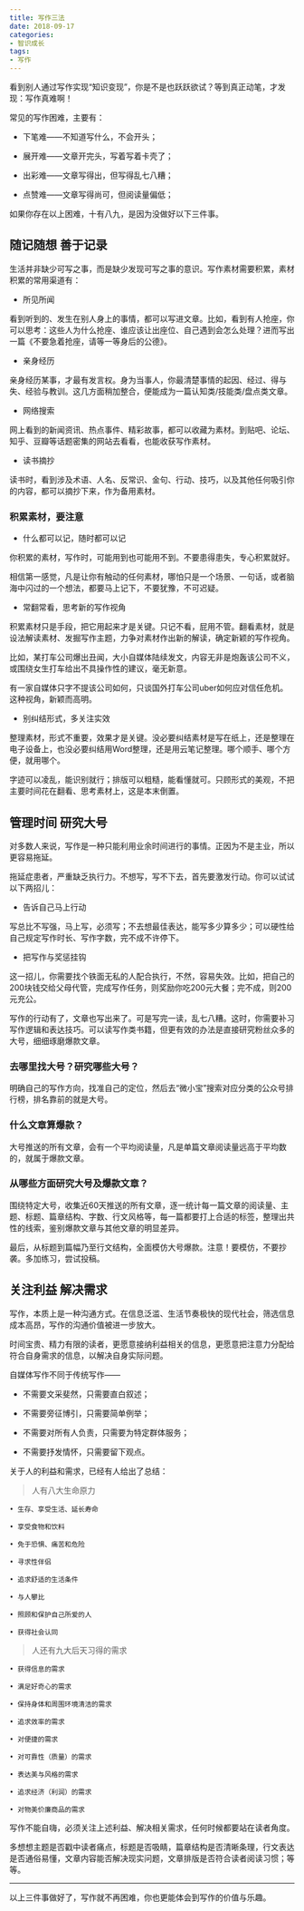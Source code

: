 ```yaml
---
title: 写作三法
date: 2018-09-17
categories:
- 智识成长
tags:
- 写作
---
```

看到别人通过写作实现“知识变现”，你是不是也跃跃欲试？等到真正动笔，才发现：写作真难啊！

常见的写作困难，主要有：

- 下笔难——不知道写什么，不会开头；

- 展开难——文章开完头，写着写着卡壳了；

- 出彩难——文章写得出，但写得乱七八糟；

- 点赞难——文章写得尚可，但阅读量偏低；

如果你存在以上困难，十有八九，是因为没做好以下三件事。

## 随记随想  善于记录 ##

生活并非缺少可写之事，而是缺少发现可写之事的意识。写作素材需要积累，素材积累的常用渠道有：

- 所见所闻

看到听到的、发生在别人身上的事情，都可以写进文章。比如，看到有人抢座，你可以思考：这些人为什么抢座、谁应该让出座位、自己遇到会怎么处理？进而写出一篇《不要急着抢座，请等一等身后的公德》。

- 亲身经历

亲身经历某事，才最有发言权。身为当事人，你最清楚事情的起因、经过、得与失、经验与教训。这几方面稍加整合，便能成为一篇认知类/技能类/盘点类文章。

- 网络搜索

网上看到的新闻资讯、热点事件、精彩故事，都可以收藏为素材。到贴吧、论坛、知乎、豆瓣等话题密集的网站去看看，也能收获写作素材。

- 读书摘抄

读书时，看到涉及术语、人名、反常识、金句、行动、技巧，以及其他任何吸引你的内容，都可以摘抄下来，作为备用素材。

### 积累素材，要注意 ###

- 什么都可以记，随时都可以记

你积累的素材，写作时，可能用到也可能用不到。不要患得患失，专心积累就好。

相信第一感觉，凡是让你有触动的任何素材，哪怕只是一个场景、一句话，或者脑海中闪过的一个想法，都要马上记下，不要犹豫，不可迟疑。

- 常翻常看，思考新的写作视角

积累素材只是手段，把它用起来才是关键。只记不看，屁用不管。翻看素材，就是设法解读素材、发掘写作主题，力争对素材作出新的解读，确定新颖的写作视角。

比如，某打车公司爆出丑闻，大小自媒体陆续发文，内容无非是炮轰该公司不义，或围绕女生打车给出不具操作性的建议，毫无新意。

有一家自媒体只字不提该公司如何，只谈国外打车公司uber如何应对信任危机。这种视角，新颖而高明。

- 别纠结形式，多关注实效

整理素材，形式不重要，效果才是关键。没必要纠结素材是写在纸上，还是整理在电子设备上，也没必要纠结用Word整理，还是用云笔记整理。哪个顺手、哪个方便，就用哪个。

字迹可以凌乱，能识别就行；排版可以粗糙，能看懂就可。只顾形式的美观，不把主要时间花在翻看、思考素材上，这是本末倒置。

## 管理时间  研究大号 ##

对多数人来说，写作是一种只能利用业余时间进行的事情。正因为不是主业，所以更容易拖延。

拖延症患者，严重缺乏执行力。不想写，写不下去，首先要激发行动。你可以试试以下两招儿：

- 告诉自己马上行动

写总比不写强，马上写，必须写；不去想最佳表达，能写多少算多少；可以硬性给自己规定写作时长、写作字数，完不成不许停下。

- 把写作与奖惩挂钩

这一招儿，你需要找个铁面无私的人配合执行，不然，容易失效。比如，把自己的200块钱交给父母代管，完成写作任务，则奖励你吃200元大餐；完不成，则200元充公。

写作的行动有了，文章也写出来了。可是写完一读，乱七八糟。这时，你需要补习写作逻辑和表达技巧。可以读写作类书籍，但更有效的办法是直接研究粉丝众多的大号，细细琢磨爆款文章。

### 去哪里找大号？研究哪些大号？ ###

明确自己的写作方向，找准自己的定位，然后去“微小宝”搜索对应分类的公众号排行榜，排名靠前的就是大号。

### 什么文章算爆款？ ###

大号推送的所有文章，会有一个平均阅读量，凡是单篇文章阅读量远高于平均数的，就属于爆款文章。

### 从哪些方面研究大号及爆款文章？ ###

围绕特定大号，收集近60天推送的所有文章，逐一统计每一篇文章的阅读量、主题、标题、篇章结构、字数、行文风格等，每一篇都要打上合适的标签，整理出共性的线索，鉴别爆款文章与其他文章的明显差异。

最后，从标题到篇幅乃至行文结构，全面模仿大号爆款。注意！要模仿，不要抄袭。多加练习，尝试投稿。

## 关注利益  解决需求 ##

写作，本质上是一种沟通方式。在信息泛滥、生活节奏极快的现代社会，筛选信息成本高昂，写作的沟通价值被进一步放大。

时间宝贵、精力有限的读者，更愿意接纳利益相关的信息，更愿意把注意力分配给符合自身需求的信息，以解决自身实际问题。

自媒体写作不同于传统写作——

- 不需要文采斐然，只需要直白叙述；

- 不需要旁征博引，只需要简单例举；

- 不需要对所有人负责，只需要为特定群体服务；

- 不需要抒发情怀，只需要留下观点。

关于人的利益和需求，已经有人给出了总结：

> 人有八大生命原力

    • 生存、享受生活、延长寿命

    • 享受食物和饮料

    • 免于恐惧、痛苦和危险

    • 寻求性伴侣

    • 追求舒适的生活条件

    • 与人攀比

    • 照顾和保护自己所爱的人

    • 获得社会认同

> 人还有九大后天习得的需求

    • 获得信息的需求

    • 满足好奇心的需求

    • 保持身体和周围环境清洁的需求

    • 追求效率的需求

    • 对便捷的需求

    • 对可靠性（质量）的需求

    • 表达美与风格的需求

    • 追求经济（利润）的需求

    • 对物美价廉商品的需求

写作不能自嗨，必须关注上述利益、解决相关需求，任何时候都要站在读者角度。

多想想主题是否戳中读者痛点，标题是否吸睛，篇章结构是否清晰条理，行文表达是否通俗易懂，文章内容能否解决现实问题，文章排版是否符合读者阅读习惯；等等。

----------

以上三件事做好了，写作就不再困难，你也更能体会到写作的价值与乐趣。